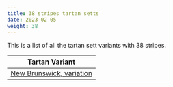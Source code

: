 ```yaml
---
title: 38 stripes tartan setts
date: 2023-02-05
weight: 38
---
```

This is a list of all the tartan sett variants with 38 stripes.

| Tartan Variant |
|---------------|
| [New Brunswick, variation](/stripes/Y/4/B4/GA2/G4/GA4/G4/GA4/G4/GA2/B4/Y4/B4/GA56/R20/LT10/R28/Y4/R8/LT32/R20/B8/Y6/N4/Y2/R48/GA56/B4/Y4/B4/GA4/G4/GA4/G4/GA4/G4/GA2/B4/Y/4)||
